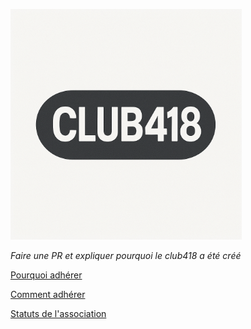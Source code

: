 ![Logo club418](/club418.png)

*Faire une PR et expliquer pourquoi le club418 a été créé*

[Pourquoi adhérer](content/comment-adherer.md)

[Comment adhérer](content/comment-adherer.md)

[Statuts de l'association](content/statuts.md)

